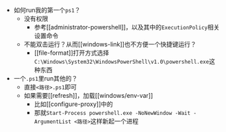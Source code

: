- 如何run我的第一个`ps1`？
  - 没有权限
    - 参考[[administrator-powershell]]，以及其中的`ExecutionPolicy`相关设置命令
  - 不能双击运行？从而[[windows-link]]也不方便一个快捷键运行？
    - [[file-format]]打开方式选择`C:\Windows\System32\WindowsPowerShell\v1.0\powershell.exe`这种东西
- 一个`.ps1`里run其他的？
  - 直接`<路径>.ps1`即可
  - 如果需要[[refresh]]，加载[[windows/env-var]]
    - 比如[[configure-proxy]]中的
    - 那就`Start-Process powershell.exe -NoNewWindow -Wait -ArgumentList <路径>`这样新起一个进程